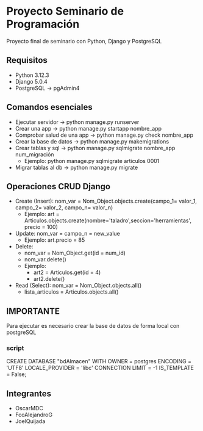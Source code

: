 # Proyecto Seminario de Programación
Proyecto final de seminario con Python, Django y PostgreSQL

## Requisitos
* Python 3.12.3
* Django 5.0.4
* PostgreSQL -> pgAdmin4

## Comandos esenciales
* Ejecutar servidor -> python manage.py runserver
* Crear una app -> python manage.py startapp nombre_app
* Comprobar salud de una app -> python manage.py check nombre_app
* Crear la base de datos -> python manage.py makemigrations
* Crear tablas y sql -> python manage.py sqlmigrate nombre_app num_migración
  * Ejemplo: python manage.py sqlmigrate articulos 0001
* Migrar tablas al db -> python manage.py migrate

## Operaciones CRUD Django
* Create (Insert): nom_var = Nom_Object.objects.create(campo_1= valor_1, campo_2= valor_2, campo_n= valor_n)
  * Ejemplo: art = Articulos.objects.create(nombre='taladro',seccion='herramientas', precio = 100)
* Update: nom_var = campo_n = new_value
  * Ejemplo: art.precio = 85
* Delete:
  * nom_var = Nom_Object.get(id = num_id)
  * nom_var.delete()
  * Ejemplo:
    * art2 = Articulos.get(id = 4)
    * art2.delete() 
* Read (Select): nom_var = Nom_Object.objects.all()
  * lista_articulos = Articulos.objects.all()

## IMPORTANTE
Para ejecutar es necesario crear la base de datos de forma local con postgreSQL

### script
CREATE DATABASE "bdAlmacen"
    WITH
    OWNER = postgres
    ENCODING = 'UTF8'
    LOCALE_PROVIDER = 'libc'
    CONNECTION LIMIT = -1
    IS_TEMPLATE = False;

## Integrantes
* OscarMDC
* FcoAlejandroG
* JoelQuijada
